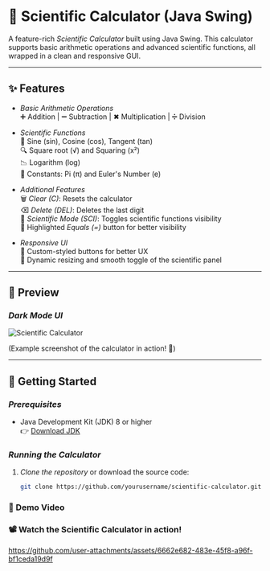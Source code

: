 # 🧮 Scientific Calculator (Java Swing)

A feature-rich *Scientific Calculator* built using Java Swing. This calculator supports basic arithmetic operations and advanced scientific functions, all wrapped in a clean and responsive GUI.

---

## ✨ Features

- *Basic Arithmetic Operations*  
  ➕ Addition | ➖ Subtraction | ✖ Multiplication | ➗ Division  

- *Scientific Functions*  
  🔢 Sine (sin), Cosine (cos), Tangent (tan)  
  🔍 Square root (√) and Squaring (x²)  
  📉 Logarithm (log)  
  🔣 Constants: Pi (π) and Euler's Number (e)  

- *Additional Features*  
  🗑 *Clear (C)*: Resets the calculator  
  ⌫ *Delete (DEL)*: Deletes the last digit  
  🔬 *Scientific Mode (SCI)*: Toggles scientific functions visibility  
  🔴 Highlighted *Equals (=)* button for better visibility  

- *Responsive UI*  
  🎨 Custom-styled buttons for better UX  
  📏 Dynamic resizing and smooth toggle of the scientific panel  

---

## 📸 Preview

### *Dark Mode UI*
![Scientific Calculator](https://github.com/user-attachments/assets/fa3deb67-1005-4089-8110-7eb48448fd0d)

(Example screenshot of the calculator in action! 🚀)

---

## 🚀 Getting Started

### *Prerequisites*
- Java Development Kit (JDK) 8 or higher  
  👉 [Download JDK](https://www.oracle.com/java/technologies/javase-downloads.html)  

### *Running the Calculator*
1. *Clone the repository* or download the source code:
   ```bash
   git clone https://github.com/yourusername/scientific-calculator.git

### 🎥 Demo Video
### 📽️ Watch the Scientific Calculator in action!
https://github.com/user-attachments/assets/6662e682-483e-45f8-a96f-bf1ceda19d9f

